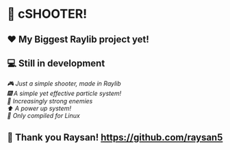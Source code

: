 # **🔫 cSHOOTER!**
## **❤️ My Biggest Raylib project yet!**
## **💻 Still in development**

*🎮 Just a simple shooter, made in Raylib* <br>
*🎆 A simple yet effective particle system!* <br>
*🖤 Increasingly strong enemies* <br>
*⬆️ A power up system!* <br>
*🐧 Only compiled for Linux*

## **💝 Thank you Raysan! https://github.com/raysan5**
